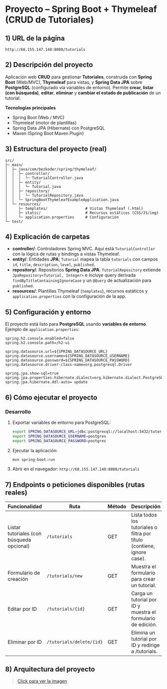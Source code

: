 # Proyecto – Spring Boot + Thymeleaf (CRUD de Tutoriales)
## 1) URL de la página

`http://68.155.147.140:8080/tutorials` 


## 2) Descripción del proyecto
Aplicación web **CRUD** para gestionar **Tutoriales**, construida con **Spring Boot** (Web/MVC), **Thymeleaf** para vistas, y **Spring Data JPA** sobre **PostgreSQL** (configurado vía variables de entorno).
Permite **crear, listar (con búsqueda)**, **editar**, **eliminar** y **cambiar el estado de publicación** de un tutorial.

**Tecnologías principales**
- Spring Boot (Web / MVC)
- Thymeleaf (motor de plantillas)
- Spring Data JPA (Hibernate) con PostgreSQL
- Maven (Spring Boot Maven Plugin)


## 3) Estructura del proyecto (real)

```
src/
├─ main/
│  ├─ java/com/bezkoder/spring/thymeleaf/
│  │  ├─ controller/
│  │  │  └─ TutorialController.java
│  │  ├─ entity/
│  │  │  └─ Tutorial.java
│  │  ├─ repository/
│  │  │  └─ TutorialRepository.java
│  │  └─ SpringBootThymeleafExampleApplication.java
│  └─ resources/
│     ├─ templates/                 # Vistas Thymeleaf (.html)
│     ├─ static/                    # Recursos estáticos (CSS/JS/img)
│     └─ application.properties     # Configuración
└─ test/
```

## 4) Explicación de carpetas

- **controller/**: Controladores Spring MVC. Aquí está `TutorialController` con la lógica de rutas y bindings a vistas Thymeleaf.
- **entity/**: Entidades **JPA**; `Tutorial` mapea la tabla `tutorials` con campos `id`, `title`, `description`, `level`, `published`.
- **repository/**: Repositorios **Spring Data JPA**. `TutorialRepository` extiende `JpaRepository<Tutorial, Integer>` e incluye query derivada `findByTitleContainingIgnoreCase` y un `@Query` de actualización para `published`.
- **resources/**: Plantillas Thymeleaf (`templates`), recursos estáticos y `application.properties` con la configuración de la app.


## 5) Configuración y entorno
El proyecto está listo para **PostgreSQL** usando **variables de entorno**. Ejemplo de `application.properties`:

```properties
spring.h2.console.enabled=false
spring.h2.console.path=/h2-ui

spring.datasource.url=${SPRING_DATASOURCE_URL}
spring.datasource.username=${SPRING_DATASOURCE_USERNAME}
spring.datasource.password=${SPRING_DATASOURCE_PASSWORD}
spring.datasource.driver-class-name=org.postgresql.Driver
 
spring.jpa.show-sql=true
spring.jpa.properties.hibernate.dialect=org.hibernate.dialect.PostgreSQLDialect
spring.jpa.hibernate.ddl-auto= update
```


## 6) Cómo ejecutar el proyecto

### Desarrollo

1. Exportar variables de entorno para PostgreSQL:
   ```bash
   export SPRING_DATASOURCE_URL=jdbc:postgresql://localhost:5432/tutorialsdb
   export SPRING_DATASOURCE_USERNAME=postgres
   export SPRING_DATASOURCE_PASSWORD=postgres
   ```
2. Ejecutar la aplicación:
   ```bash
   mvn spring-boot:run
   ```
3. Abrir en el navegador: `http://68.155.147.140:8080/tutorials` 


## 7) Endpoints o peticiones disponibles (rutas reales)

| Funcionalidad | Ruta | Método | Descripción |
|---|---|---|---|
| Listar tutoriales (con búsqueda opcional) | `/tutorials` | GET | Lista todos los tutoriales o filtra por título (contiene, ignore case). |
| Formulario de creación | `/tutorials/new` | GET | Muestra el formulario para crear un tutorial. |
| Editar por ID | `/tutorials/{id}` | GET | Carga un tutorial por ID y muestra el formulario de edición. |
| Eliminar por ID | `/tutorials/delete/{id}` | GET | Elimina un tutorial por ID y redirige a /tutorials. |




## 8) Arquitectura del proyecto

<blockquote class="imgur-embed-pub" lang="en" data-id="t7KBaqG"><a href="https://imgur.com/t7KBaqG">Click para ver la imagen</a></


